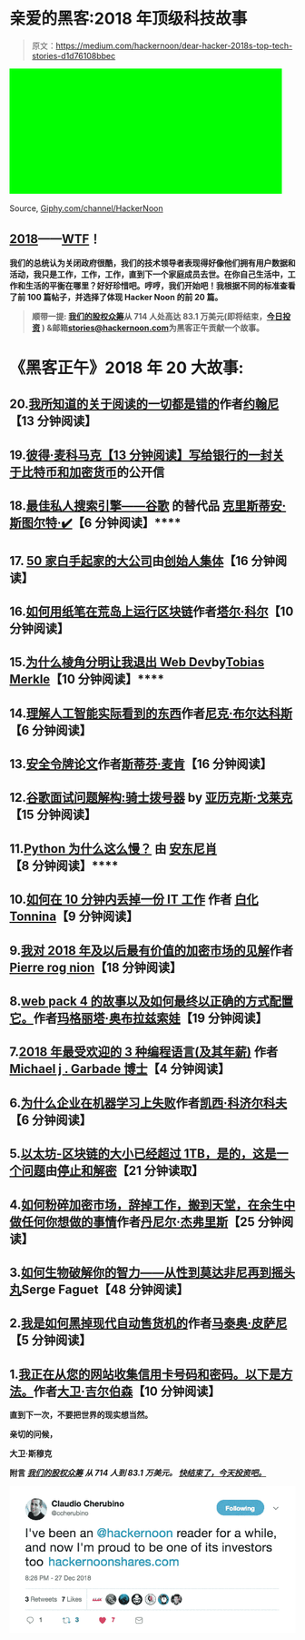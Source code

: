 # 亲爱的黑客:2018 年顶级科技故事

> 原文：<https://medium.com/hackernoon/dear-hacker-2018s-top-tech-stories-d1d76108bbec>

![](img/dc0eae0a1149fab3441de00d5d13494b.png)

Source, [Giphy.com/channel/HackerNoon](https://giphy.com/channel/hackernoon)

## [**2018**](https://hackernoon.com/2018/home)**——[WTF](https://hackernoon.com/wtf/home)！**

**我们的总统认为关闭政府很酷，我们的技术领导者表现得好像他们拥有用户数据和活动，我只是工作，工作，工作，直到下一个家庭成员去世。在你自己生活中，工作和生活的平衡在哪里？好好珍惜吧。哼哼，我们开始吧！我根据不同的标准查看了前 100 篇帖子，并选择了体现 Hacker Noon 的前 20 篇。**

> ****顺带一提:** [我们的股权众筹](http://bit.ly/HNshares)从 714 人处高达 83.1 万美元(即将结束，[今日投资](http://bit.ly/HNshares) ) &邮箱[stories@hackernoon.com](mailto:stories@hackernoon.com)为黑客正午贡献一个故事。**

# **《黑客正午》2018 年 20 大故事:**

## **20.[我所知道的关于阅读的一切都是错的](https://hackernoon.com/everything-i-knew-about-reading-was-wrong-bde7e57fbfdc)作者[约翰尼](https://medium.com/u/336fe295463d?source=post_page-----d1d76108bbec--------------------------------)【13 分钟阅读】**

## **19.[彼得·麦科马克【13 分钟阅读】写给银行的一封关于比特币和加密货币](https://hackernoon.com/an-open-letter-to-banks-about-bitcoin-and-cryptocurrencies-b0c7ef9b7c62)的公开信**

## **18.[最佳私人搜索引擎——谷歌](https://hackernoon.com/untraceable-search-engines-alternatives-to-google-811b09d5a873) **的替代品** [**克里斯蒂安·斯图尔特·✔️**](https://medium.com/u/3ffe4274e771?source=post_page-----d1d76108bbec--------------------------------)**【6 分钟阅读】****

## **17. [50 家白手起家的大公司](https://hackernoon.com/50-big-companies-that-started-with-little-or-no-money-4ef1b68aac25)由[创始人集体](https://medium.com/u/f49435c6fa9?source=post_page-----d1d76108bbec--------------------------------)【16 分钟阅读】**

## **16.[如何用纸笔在荒岛上运行区块链](https://hackernoon.com/how-to-run-a-blockchain-on-a-deserted-island-with-pen-and-paper-899949ec555b)作者[塔尔·科尔](https://medium.com/u/83a4f96844d0?source=post_page-----d1d76108bbec--------------------------------)【10 分钟阅读】**

## **15.[为什么棱角分明让我退出 Web Dev](https://hackernoon.com/why-angular-made-me-quit-web-dev-f63b83a157af)**by**[**Tobias Merkle**](https://medium.com/u/b91a139bce64?source=post_page-----d1d76108bbec--------------------------------)**【10 分钟阅读】****

## ****14.[理解人工智能实际看到的东西](https://hackernoon.com/understanding-what-artificial-intelligence-actually-sees-7d4e5b9e648e)作者[尼克·布尔达科斯](https://medium.com/u/154a0d2814f0?source=post_page-----d1d76108bbec--------------------------------)【6 分钟阅读】****

## ****13.[安全令牌论文](https://hackernoon.com/the-security-token-thesis-4c5904761063)作者[斯蒂芬·麦肯](https://medium.com/u/d1b00c9f1ea7?source=post_page-----d1d76108bbec--------------------------------)【16 分钟阅读】****

## ****12.[谷歌面试问题解构:骑士拨号器](https://hackernoon.com/google-interview-questions-deconstructed-the-knights-dialer-f780d516f029) **by** [**亚历克斯·戈莱克**](https://medium.com/u/fc349a0617c0?source=post_page-----d1d76108bbec--------------------------------)**【15 分钟阅读】******

## ******11.[Python 为什么这么慢？](https://hackernoon.com/why-is-python-so-slow-e5074b6fe55b) **由** [**安东尼肖**](https://medium.com/u/ec39004dd57f?source=post_page-----d1d76108bbec--------------------------------)**【8 分钟阅读】********

## ******10.[如何在 10 分钟内丢掉一份 IT 工作](https://hackernoon.com/how-to-lose-an-it-job-in-10-minutes-3d63213c8370) **作者** [**白化 Tonnina**](https://medium.com/u/7d787296773d?source=post_page-----d1d76108bbec--------------------------------)【9 分钟阅读】******

## ****9.[我对 2018 年及以后最有价值的加密市场的见解](https://hackernoon.com/my-most-valuable-crypto-market-insights-for-2018-and-beyond-5c0a454fb278)作者[Pierre rog nion](https://medium.com/u/100bbba7af33?source=post_page-----d1d76108bbec--------------------------------)【18 分钟阅读】****

## ****8.[web pack 4 的故事以及如何最终以正确的方式配置它。](https://hackernoon.com/a-tale-of-webpack-4-and-how-to-finally-configure-it-in-the-right-way-4e94c8e7e5c1)作者[玛格丽塔·奥布拉兹索娃](https://medium.com/u/91e56913e1f1?source=post_page-----d1d76108bbec--------------------------------)【19 分钟阅读】****

## ****7.[2018 年最受欢迎的 3 种编程语言(及其年薪)](https://hackernoon.com/top-3-most-popular-programming-languages-in-2018-and-their-annual-salaries-51b4a7354e06) **作者**[**Michael j . Garbade 博士**](https://medium.com/u/3bc0ac239206?source=post_page-----d1d76108bbec--------------------------------)**【4 分钟阅读】******

## ******6.[为什么企业在机器学习上失败](https://hackernoon.com/why-businesses-fail-at-machine-learning-fbff41c4d5db)作者[凯西·科济尔科夫](https://medium.com/u/2fccb851bb5e?source=post_page-----d1d76108bbec--------------------------------)【6 分钟阅读】******

## ******5.[以太坊-区块链的大小已经超过 1TB，是的，这是一个问题](https://hackernoon.com/the-ethereum-blockchain-size-has-exceeded-1tb-and-yes-its-an-issue-2b650b5f4f62)由[停止和解密](https://medium.com/u/cbbfa20339f2?source=post_page-----d1d76108bbec--------------------------------)【21 分钟读取】******

## ******4.[如何粉碎加密市场，辞掉工作，搬到天堂，在余生中做任何你想做的事情](https://hackernoon.com/how-to-crush-the-crypto-market-quit-your-job-move-to-paradise-and-do-whatever-you-want-the-rest-27a4a3cc2bb1)作者[丹尼尔·杰弗里斯](https://medium.com/u/618a7c78c957?source=post_page-----d1d76108bbec--------------------------------)【25 分钟阅读】******

## ******3.[如何生物破解你的智力——从性到莫达非尼再到摇头丸](https://hackernoon.com/biohack-your-intelligence-now-or-become-obsolete-97cdd15e395f)Serge Faguet【48 分钟阅读】******

## ******2.[我是如何黑掉现代自动售货机的](https://hackernoon.com/how-i-hacked-modern-vending-machines-43f4ae8decec)作者[马泰奥·皮萨尼](https://medium.com/u/2d0e356721fb?source=post_page-----d1d76108bbec--------------------------------)【5 分钟阅读】******

## ******1.[我正在从您的网站收集信用卡号码和密码。以下是方法。](https://hackernoon.com/im-harvesting-credit-card-numbers-and-passwords-from-your-site-here-s-how-9a8cb347c5b5)作者[大卫·吉尔伯森](https://medium.com/u/f735d3b0f2f3?source=post_page-----d1d76108bbec--------------------------------)【10 分钟阅读】******

******直到下一次，不要把世界的现实想当然。******

******亲切的问候，******

******大卫·斯穆克******

********附言** [*我们的股权众筹*](http://bit.ly/HNshares) *从 714 人到 83.1 万美元。* [*快结束了，今天投资吧。*](http://bit.ly/HNshares)******

******[![](img/0a130f61592cb7c1eab03317fc623074.png)](http://bit.ly/HNshares)******